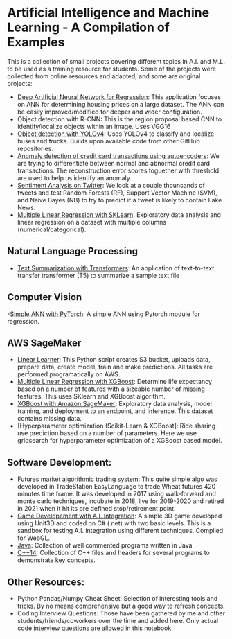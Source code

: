 # Artificial Intelligence and Machine Learning - A Compilation of Examples
This is a collection of small projects covering different topics in A.I. and M.L. to be used as a training resource for students. Some of the projects were collected from online resources and adapted, and some are original projects:

- [Deep Artificial Neural Network for Regression](/deep-ann-for-regression/deep_ann_for_regression.ipynb): This application focuses on ANN for determining housing prices on a large dataset. The ANN can be easily improved/modified for deeper and wider configuration.
- Object detection with R-CNN: This is the region proposal based CNN to identify/localize objects within an image. Uses VGG16
- [Object detection with YOLOv4](/object-detection-with-yolov4/YOLO_object_detection.ipynb): Uses YOLOv4 to classify and localize buses and trucks. Builds upon available code from other GitHub repositories.
- [Anomaly detection of credit card transactions using autoencoders](/anomaly-detection-of-credit-card-transactions-using-autoencoders/anomaly_detection_credit_card_transaction_autoencoder.ipynb
): We are trying to differentiate between normal and abnormal credit card transactions. The reconstruction error scores toguether with threshold are used to help us identify an anomaly. 
- [Sentiment Analysis on Twitter](/sentiment-analysis/Twitter_Sentiment_Analysis.ipynb): We look at a couple thounsands of tweets and test Random Forests (RF), Support Vector Machine (SVM), and Naive Bayes (NB) to try to predict if a tweet is likely to contain Fake News.
- [Multiple Linear Regression with SKLearn](/multiple-linear-regression): Exploratory data analysis and linear regression on a dataset with multiple columns (numerical/categorical).

## Natural Language Processing
- [Text Summarization with Transformers](/text-summarization-with-transformers): An application of text-to-text transfer transformer (T5) to summarize a sample text file

## Computer Vision
-[Simple ANN with PyTorch](/simple-ann-with-pytorch): A simple ANN using Pytorch module for regression. 

## AWS SageMaker
- [Linear Learner](/linear-learner): This Python script creates S3 bucket, uploads data, prepare data, create model, train and make predictions. All tasks are performed programatically on AWS. 
- [Multiple Linear Regression with XGBoost](/mlr-with-sklearn): Determine life expectancy based on a number of features with a sizeable number of missing features. This uses SKlearn and XGBoost algorithm.
- [XGBoost with Amazon SageMaker](/xgboost-with-sagemaker/): Exploratory data analysis, model training, and deployment to an endpoint, and inference. This dataset contains missing data.  
- [Hyperparameter optimization (Scikit-Learn & XGBoost]: Ride sharing use prediction based on a number of parameters. Here we use gridsearch for hyperparameter optimization of a XGBoost based model.

## Software Development:
- [Futures market algorithmic trading system](/algo-trading-system): This quite simple algo was developed in TradeStation EasyLanguage to trade Wheat futures 420 minutes time frame. It was developed in 2017 using walk-forward and monte carlo techniques, incubate in 2018, live for 2019-2020 and retired in 2021 when it hit its pre defined stop/retirement point.
- [Game Developement with A.I. Integration](/rocket-booster-sandbox): A simple 3D game developed using Unit3D and coded on C# (.net) with two basic levels. This is a sandbox for testing A.I. integration using different techniques. Compiled for WebGL. 
- [Java](/java): Collection of well commented programs written in Java
- [C++14](/cpp14): Collection of C++ files and headers for several programs to demonstrate key concepts. 

## Other Resources:
- Python Pandas/Numpy Cheat Sheet: Selection of interesting tools and tricks. By no means comprehensive but a good way to refresh concepts. 
- Coding Interview Questions: Those have been gathered by me and other students/friends/coworkers over the time and added here. Only actual code interview questions are allowed in this notebook. 
